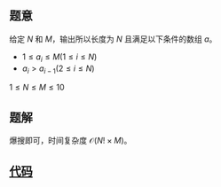 ## 题意
给定 $N$ 和 $M$，输出所以长度为 $N$ 且满足以下条件的数组 $a$。
* $1 \leq a_i \leq M \left(1 \leq i \leq N\right)$
* $a_i > a_{i - 1} \left(2 \leq i \leq N\right)$

$1 \leq N \leq M \leq 10$

## 题解
爆搜即可，时间复杂度 $\mathcal O\left(N! \times M\right)$。

## [代码](https://raw.verge.tk/rb-tree/rb-tree/main/Code/AT/AGC263C.txt)